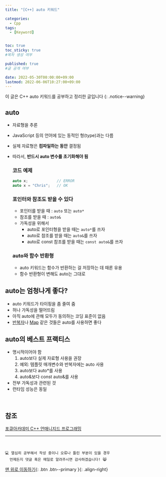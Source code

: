 ```yaml
---
title: "[C++] auto 키워드" 

categories:
  - Cpp
tags:
  - [Keyword]


toc: true
toc_sticky: true
#목차 생성 여부

published: true
#글 공개 여부

date: 2022-05-30T00:00:00+09:00
lastmod: 2022-06-06T10:27:00+09:00
---
```


<!-- description : 25자에서 160자 사이 -->
이 글은 C++ auto 키워드를 공부하고 정리한 글입니다
{: .notice--warning}

## auto
- 자료형을 추론
- JavaScript 등의 언어에 있는 동적인 형(type)과는 다름
- 실제 자료형은 **컴파일하는 동안** 결정됨
- 따라서, **반드시 auto 변수를 초기화해야 됨**

  ### 코드 예제
  ```cpp
  auto x;             // ERROR
  auto x = "Chris";   // OK
  ```

  ### 포인터와 참조도 받을 수 있다
  - 포인터를 받을 때 : `auto` 또는 `auto*`
  - 참조를 받을 때 : `auto&`
  - 가독성을 위해서
    - auto로 포인터형을 받을 때는 `auto*`를 쓰자
    - auto로 참조를 받을 때는 `auto&`를 쓰자
    - auto로 const 참조를 받을 때는 `const auto&`를 쓰자
  
  ### auto와 함수 반환형
  - auto 키워드는 함수가 반환하는 걸 저장하는 데 때론 유용
  - 함수 반환형이 변해도 auto는 그대로

## auto는 엄청나게 좋다?
- auto 키워드가 타이핑을 좀 줄여 줌
- 허나 가독성을 떨어뜨림
- 아직 auto에 관해 모두가 동의하는 코딩 표준이 없음
- [반복자](https://reoul.github.io/cpp/cpp-28/)나 [Map](https://reoul.github.io/cpp/cpp-29/) 같은 것들은 auto를 사용하면 좋다

## auto의 베스트 프랙티스
- 명시적이어야 함
  1. auto보다 실제 자료형 사용을 권장
  2. 예외: 템플릿 매개변수와 반복자에는 auto 사용
  3. auto보다 auto*를 사용
  4. auto&보다 const auto&를 사용
- 전부 가독성과 관련된 것
- 런타임 성능은 동일

<br>

## 참조
[포큐아카데미 C++ 언매니지드 프로그래밍](https://pocu-ko.teachable.com/p/comp3200)

***
<br>

    💻 열심히 공부해서 작성 중이니 오류나 틀린 부분이 있을 경우 
      언제든지 댓글 혹은 메일로 알려주시면 감사하겠습니다! 😸


[맨 위로 이동하기](#){: .btn .btn--primary }{: .align-right}